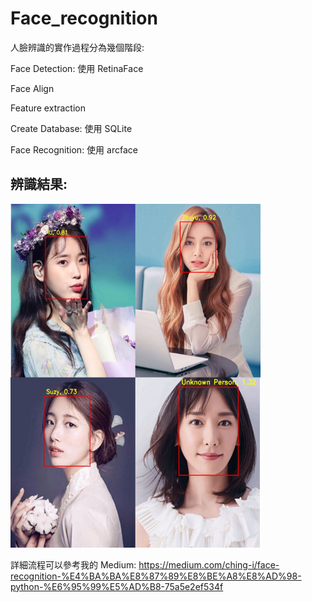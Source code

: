 # Face_recognition

人臉辨識的實作過程分為幾個階段:

Face Detection: 使用 RetinaFace

Face Align

Feature extraction

Create Database: 使用 SQLite

Face Recognition: 使用 arcface

## 辨識結果:
<img width="400" height="550" src="https://github.com/chingi071/Face_recognition/blob/main/result.jpg"/></div>

詳細流程可以參考我的 Medium: https://medium.com/ching-i/face-recognition-%E4%BA%BA%E8%87%89%E8%BE%A8%E8%AD%98-python-%E6%95%99%E5%AD%B8-75a5e2ef534f